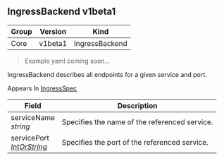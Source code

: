 ## IngressBackend v1beta1

Group        | Version     | Kind
------------ | ---------- | -----------
Core | v1beta1 | IngressBackend

> Example yaml coming soon...



IngressBackend describes all endpoints for a given service and port.

<aside class="notice">
Appears In  <a href="#ingressspec-v1beta1">IngressSpec</a> </aside>

Field        | Description
------------ | -----------
serviceName <br /> *string* | Specifies the name of the referenced service.
servicePort <br /> *[IntOrString](#intorstring-intstr)* | Specifies the port of the referenced service.

